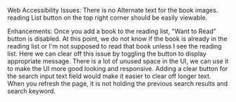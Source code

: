 Web Accessibility Issues:
  There is no Alternate text for the book images. 
  reading List button on the top right corner should be easily viewable.

Enhancements:
  Once you add a book to the reading list, "Want to Read" button is disabled. At this point, we do not know if the book is already in the reading list or I'm not supposed to read that book unless I see the reading list. Here we can clear off this issue by toggling the button to display appropriate message.
  There is a lot of unused space in the UI, we can use it to make the UI more good looking and responsive. 
  Adding a clear button for the search input text field would make it easier to clear off longer text.
  When you refresh the page, it is not holding the previous search results and search keyword.

